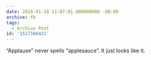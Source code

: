 ```yaml
---
date: 2018-01-28 11:07:01.000000000 -08:00
archive: fb
tags: 
  - Archive Post
id: '1517166421'
---
```


“Applause” never spells “applesauce”. It just looks like it.
